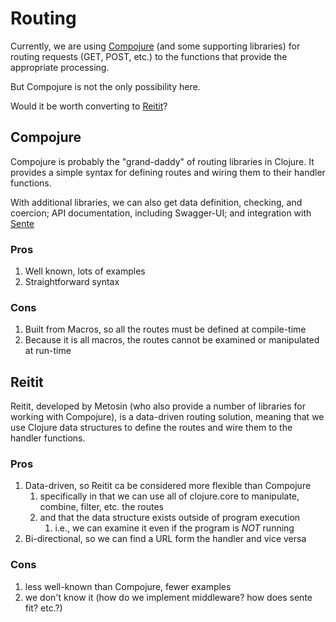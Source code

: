 # Routing

Currently, we are using [Compojure](https://github.com/weavejester/compojure) (and some supporting libraries) 
for routing requests (GET, POST, etc.) to the functions that provide the appropriate processing.

But Compojure is not the only possibility here.

Would it be worth converting to [Reitit](https://github.com/metosin/reitit)?


## Compojure

Compojure is probably the "grand-daddy" of routing libraries in Clojure. It provides a simple syntax for
defining routes and wiring them to their handler functions.

With additional libraries, we can also get data definition, checking, and coercion; API documentation, including
Swagger-UI; and integration with [Sente](https://github.com/ptaoussanis/sente)

### Pros

1. Well known, lots of examples
2. Straightforward syntax

### Cons

1. Built from Macros, so all the routes must be defined at compile-time
2. Because it is all macros, the routes cannot be examined or manipulated at run-time


## Reitit

Reitit, developed by Metosin (who also provide a number of libraries for working with Compojure), is 
a data-driven routing solution, meaning that we use Clojure data structures to define the routes
and wire them to the handler functions.

### Pros

1. Data-driven, so Reitit ca be considered more flexible than Compojure
   1. specifically in that we can use all of clojure.core to manipulate, combine, filter, etc. the routes
   2. and that the data structure exists outside of program execution
      1. i.e., we can examine it even if the program is _NOT_ running
2. Bi-directional, so we can find a URL form the handler and vice versa

### Cons

1. less well-known than Compojure, fewer examples
2. we don't know it (how do we implement middleware? how does sente fit? etc.?)

